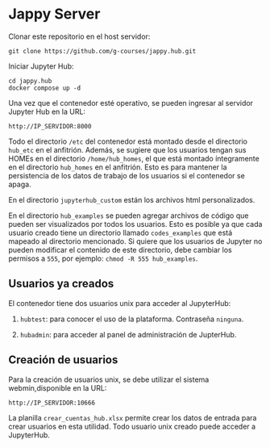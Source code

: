 # Jappy Server

Clonar este repositorio en el host servidor:
```
git clone https://github.com/g-courses/jappy.hub.git
```

Iniciar Jupyter Hub:

```
cd jappy.hub
docker compose up -d
```

Una vez que el contenedor esté operativo, se pueden ingresar al servidor Jupyter Hub en la URL:

```
http://IP_SERVIDOR:8000
```

Todo el directorio `/etc` del contenedor está montado desde el directorio `hub_etc` en el anfitrión. Además, se sugiere que los usuarios tengan sus HOMEs en el directorio `/home/hub_homes`, el que está montado íntegramente en el directorio `hub_homes` en el anfitrión. Esto es para mantener la persistencia de los datos de trabajo de los usuarios si el contenedor se apaga.

En el directorio `jupyterhub_custom` están los archivos html personalizados.

En el directorio `hub_examples` se pueden agregar archivos de código que pueden ser visualizados por todos los usuarios. Esto es posible ya que cada usuario creado tiene un directorio llamado `codes_examples` que está mapeado al directorio mencionado. Si quiere que los usuarios de Jupyter no pueden modificar el contenido de este directorio, debe cambiar los permisos a `555`, por ejemplo: `chmod -R 555 hub_examples`.

## Usuarios ya creados

El contenedor tiene dos usuarios unix para acceder al JupyterHub: 

1) `hubtest`: para conocer el uso de la plataforma. Contraseña `ninguna`.

2) `hubadmin`: para acceder al panel de administración de JupterHub.

## Creación de usuarios

Para la creación de usuarios unix, se debe utilizar el sistema webmin,disponible en la URL:

```
http://IP_SERVIDOR:10666
```

La planilla `crear_cuentas_hub.xlsx` permite crear los datos de entrada para crear usuarios en esta utilidad. Todo usuario unix creado puede acceder a JupyterHub.

